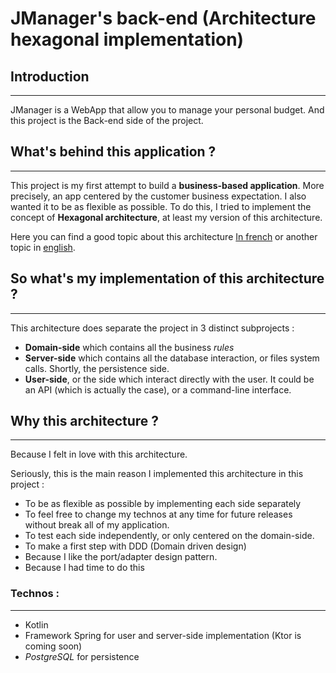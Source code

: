 # JManager's back-end (Architecture hexagonal implementation)


## Introduction

--- 

JManager is a WebApp that allow you to manage your personal budget. And this project is the Back-end side of the project.


## What's behind this application ?

--- 

This project is my first attempt to build a **business-based application**. More precisely, an app centered by the customer business expectation.
I also wanted it to be as flexible as possible. 
To do this, I tried to implement the concept of **Hexagonal architecture**, at least my version of this architecture.

Here you can find a good topic about this architecture [In french](https://blog.octo.com/architecture-hexagonale-trois-principes-et-un-exemple-dimplementation/) or another topic in [english](https://medium.com/ssense-tech/hexagonal-architecture-there-are-always-two-sides-to-every-story-bc0780ed7d9c).

## So what's my implementation of this architecture ? 

--- 

This architecture does separate the project in 3 distinct subprojects :
* **Domain-side** which contains all the business _rules_
* **Server-side** which contains all the database interaction, or files system calls. Shortly, the persistence side. 
* **User-side**, or the side which interact directly with the user. It could be an API (which is actually the case), or a command-line interface.

## Why this architecture ?

--- 

Because I felt in love with this architecture. 

Seriously, this is the main reason I implemented this architecture in this project : 

* To be as flexible as possible by implementing each side separately
* To feel free to change my technos at any time for future releases without break all of my application. 
* To test each side independently, or only centered on the domain-side. 
* To make a first step with DDD (Domain driven design)
* Because I like the port/adapter design pattern. 
* Because I had time to do this

### Technos : 

---

* Kotlin
* Framework Spring for user and server-side implementation (Ktor is coming soon)
* _PostgreSQL_ for persistence

